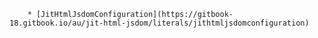         * [JitHtmlJsdomConfiguration](https://gitbook-18.gitbook.io/au/jit-html-jsdom/literals/jithtmljsdomconfiguration)
